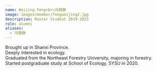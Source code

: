 ```yaml
---
name: Weijing Feng<br>冯薇静
image: images/member/fengweijing2.jpg
description: Master Student 2019-2023
role: alumni
aliases:
  - 冯薇静
---
```


<centre>
Brought up in Shanxi Province. <br> 
Deeply interested in ecology. <br>
Graduated from the Northeast Forestry University, majoring in forestry. <br>
Started postgraduate study at School of Ecology, SYSU in 2020. 
</centre>
